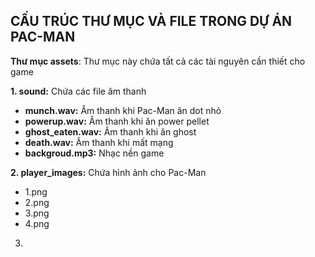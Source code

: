 
## **CẤU TRÚC THƯ MỤC VÀ FILE TRONG DỰ ÁN PAC-MAN**

**Thư mục assets**: Thư mục này chứa tất cả các tài nguyên cần thiết cho game

**1. sound:** Chứa các file âm thanh
- **munch.wav:** Âm thanh khi Pac-Man ăn dot nhỏ
- **powerup.wav:** Âm thanh khi ăn power pellet
- **ghost_eaten.wav:** Âm thanh khi ăn ghost
- **death.wav:** Âm thanh khi mất mạng
- **backgroud.mp3:** Nhạc nền game

**2. player_images:** Chứa hình ảnh cho Pac-Man
- 1.png
- 2.png
- 3.png
- 4.png
 
 3. 






  